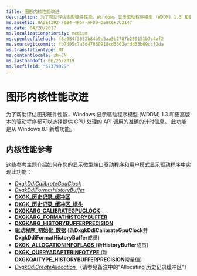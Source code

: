 ```yaml
---
title: 图形内核性能改进
description: 为了帮助评估图形硬件性能，Windows 显示驱动程序模型 (WDDM) 1.3 和更高版本的驱动程序都可以选择提供 GPU 处理的 API 调用的准确的计时信息。 此功能是从 Windows 8.1 新增功能。
ms.assetid: 8A2E1392-F0B4-4F5F-AFD9-DE8C6F3C2147
ms.date: 04/20/2017
ms.localizationpriority: medium
ms.openlocfilehash: f8a984f3052b84b9c5aa5b2787b280151b7c4af2
ms.sourcegitcommit: fb7d95c7a5d47860918cd3602efdd33b69dcf2da
ms.translationtype: MT
ms.contentlocale: zh-CN
ms.lasthandoff: 06/25/2019
ms.locfileid: "67379929"
---
```

# <a name="graphics-kernel-performance-improvements"></a>图形内核性能改进


为了帮助评估图形硬件性能，Windows 显示驱动程序模型 (WDDM) 1.3 和更高版本的驱动程序都可以选择提供 GPU 处理的 API 调用的准确的计时信息。 此功能是从 Windows 8.1 新增功能。

## <a name="span-idkernelperformancereferencespanspan-idkernelperformancereferencespanspan-idkernelperformancereferencespankernel-performance-reference"></a><span id="Kernel_performance_reference"></span><span id="kernel_performance_reference"></span><span id="KERNEL_PERFORMANCE_REFERENCE"></span>内核性能参考


这些参考主题介绍如何在您的显示微型端口驱动程序和用户模式显示驱动程序中实现此功能：

-   [*DxgkDdiCalibrateGpuClock*](https://docs.microsoft.com/windows-hardware/drivers/ddi/content/d3dkmddi/nc-d3dkmddi-dxgkddi_calibrategpuclock)
-   [*DxgkDdiFormatHistoryBuffer*](https://docs.microsoft.com/windows-hardware/drivers/ddi/content/d3dkmddi/nc-d3dkmddi-dxgkddi_formathistorybuffer)
-   [**DXGK\_历史记录\_缓冲区**](https://docs.microsoft.com/windows-hardware/drivers/ddi/content/d3dkmddi/ns-d3dkmddi-_dxgk_history_buffer)
-   [**DXGK\_历史记录\_缓冲区\_标头**](https://docs.microsoft.com/windows-hardware/drivers/ddi/content/d3dkmddi/ns-d3dkmddi-_dxgk_history_buffer_header)
-   [**DXGKARG\_CALIBRATEGPUCLOCK**](https://docs.microsoft.com/windows-hardware/drivers/display/)
-   [**DXGKARG\_FORMATHISTORYBUFFER**](https://docs.microsoft.com/windows-hardware/drivers/ddi/content/d3dkmddi/ns-d3dkmddi-_dxgkarg_formathistorybuffer)
-   [**DXGKARG\_HISTORYBUFFERPRECISION**](https://docs.microsoft.com/windows-hardware/drivers/ddi/content/d3dkmddi/ns-d3dkmddi-_dxgkarg_historybufferprecision)
-   [**驱动程序\_初始化\_数据**](https://docs.microsoft.com/windows-hardware/drivers/ddi/content/dispmprt/ns-dispmprt-_driver_initialization_data) (新**DxgkDdiCalibrateGpuClock**并**DxgkDdiFormatHistoryBuffer**成员)
-   [**DXGK\_ALLOCATIONINFOFLAGS** ](https://docs.microsoft.com/windows-hardware/drivers/ddi/content/d3dkmddi/ns-d3dkmddi-_dxgk_allocationinfoflags) (新**HistoryBuffer**成员)
-   [**DXGK\_QUERYADAPTERINFOTYPE** ](https://docs.microsoft.com/windows-hardware/drivers/ddi/content/d3dkmddi/ne-d3dkmddi-_dxgk_queryadapterinfotype) (新**DXGKQAITYPE\_HISTORYBUFFERPRECISION**常量值)
-   [*DxgkDdiCreateAllocation* ](https://docs.microsoft.com/windows-hardware/drivers/ddi/content/d3dkmddi/nc-d3dkmddi-dxgkddi_createallocation) （请参见备注中的"Allocating 历史记录缓冲区"）

 

 





